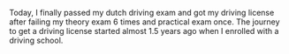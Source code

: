 Today, I finally passed my dutch driving exam and got my driving license after failing my theory exam 6 times and practical exam once. The journey to get a driving
license started almost 1.5 years ago when I enrolled with a driving school. 
